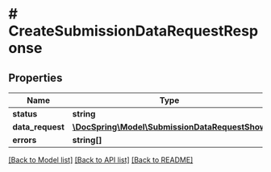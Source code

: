 # # CreateSubmissionDataRequestResponse

## Properties

Name | Type | Description | Notes
------------ | ------------- | ------------- | -------------
**status** | **string** |  |
**data_request** | [**\DocSpring\Model\SubmissionDataRequestShow**](SubmissionDataRequestShow.md) |  |
**errors** | **string[]** |  | [optional]

[[Back to Model list]](../../README.md#models) [[Back to API list]](../../README.md#endpoints) [[Back to README]](../../README.md)
